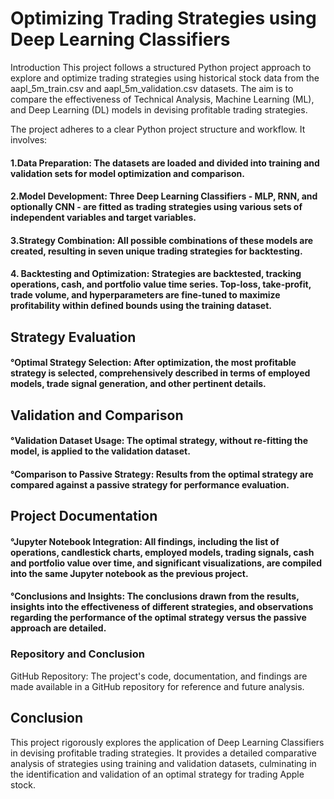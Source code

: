 # Optimizing Trading Strategies using Deep Learning Classifiers
Introduction
This project follows a structured Python project approach to explore and optimize trading strategies using historical stock data from the aapl_5m_train.csv and aapl_5m_validation.csv datasets. The aim is to compare the effectiveness of Technical Analysis, Machine Learning (ML), and Deep Learning (DL) models in devising profitable trading strategies.


The project adheres to a clear Python project structure and workflow. It involves:

#### 1.Data Preparation: The datasets are loaded and divided into training and validation sets for model optimization and comparison.
#### 2.Model Development: Three Deep Learning Classifiers - MLP, RNN, and optionally CNN - are fitted as trading strategies using various sets of independent variables and target variables.
#### 3.Strategy Combination: All possible combinations of these models are created, resulting in seven unique trading strategies for backtesting.
#### 4. Backtesting and Optimization: Strategies are backtested, tracking operations, cash, and portfolio value time series. Top-loss, take-profit, trade volume, and hyperparameters are fine-tuned to maximize profitability within defined bounds using the training dataset.
## Strategy Evaluation
#### °Optimal Strategy Selection: After optimization, the most profitable strategy is selected, comprehensively described in terms of employed models, trade signal generation, and other pertinent details.
## Validation and Comparison
#### °Validation Dataset Usage: The optimal strategy, without re-fitting the model, is applied to the validation dataset.
#### °Comparison to Passive Strategy: Results from the optimal strategy are compared against a passive strategy for performance evaluation.
## Project Documentation
#### °Jupyter Notebook Integration: All findings, including the list of operations, candlestick charts, employed models, trading signals, cash and portfolio value over time, and significant visualizations, are compiled into the same Jupyter notebook as the previous project.
#### °Conclusions and Insights: The conclusions drawn from the results, insights into the effectiveness of different strategies, and observations regarding the performance of the optimal strategy versus the passive approach are detailed.
### Repository and Conclusion
GitHub Repository: The project's code, documentation, and findings are made available in a GitHub repository for reference and future analysis.
## Conclusion
This project rigorously explores the application of Deep Learning Classifiers in devising profitable trading strategies. It provides a detailed comparative analysis of strategies using training and validation datasets, culminating in the identification and validation of an optimal strategy for trading Apple stock.



